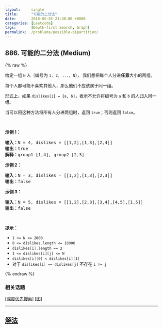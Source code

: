 ```yaml
---
layout:     single
title:      "可能的二分法"
date:       2018-06-05 21:30:00 +0800
categories: [Leetcode]
tags:       [Depth-first Search, Graph]
permalink:  /problems/possible-bipartition/
---
```


## 886. 可能的二分法 (Medium)

{% raw %}

<p>给定一组 <code>N</code> 人（编号为 <code>1, 2, ..., N</code>）， 我们想把每个人分进<strong>任意</strong>大小的两组。</p>

<p>每个人都可能不喜欢其他人，那么他们不应该属于同一组。</p>

<p>形式上，如果 <code>dislikes[i] = [a, b]</code>，表示不允许将编号为 <code>a</code> 和 <code>b</code> 的人归入同一组。</p>

<p>当可以用这种方法将所有人分进两组时，返回 <code>true</code>；否则返回 <code>false</code>。</p>

<p> </p>

<ol>
</ol>

<p><strong>示例 1：</strong></p>

<pre>
<strong>输入：</strong>N = 4, dislikes = [[1,2],[1,3],[2,4]]
<strong>输出：</strong>true
<strong>解释：</strong>group1 [1,4], group2 [2,3]
</pre>

<p><strong>示例 2：</strong></p>

<pre>
<strong>输入：</strong>N = 3, dislikes = [[1,2],[1,3],[2,3]]
<strong>输出：</strong>false
</pre>

<p><strong>示例 3：</strong></p>

<pre>
<strong>输入：</strong>N = 5, dislikes = [[1,2],[2,3],[3,4],[4,5],[1,5]]
<strong>输出：</strong>false
</pre>

<p> </p>

<p><strong>提示：</strong></p>

<ul>
	<li><code>1 <= N <= 2000</code></li>
	<li><code>0 <= dislikes.length <= 10000</code></li>
	<li><code>dislikes[i].length == 2</code></li>
	<li><code>1 <= dislikes[i][j] <= N</code></li>
	<li><code>dislikes[i][0] < dislikes[i][1]</code></li>
	<li>对于 <code>dislikes[i] == dislikes[j]</code> 不存在 <code>i != j</code></li>
</ul>

{% endraw %}

### 相关话题
  [[深度优先搜索](https://github.com/openset/leetcode/tree/master/tag/depth-first-search/README.md)]
  [[图](https://github.com/openset/leetcode/tree/master/tag/graph/README.md)]

---

## [解法](https://github.com/openset/leetcode/tree/master/problems/possible-bipartition)
